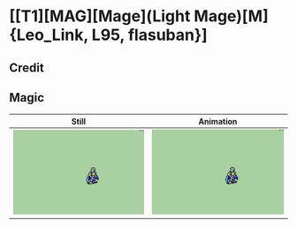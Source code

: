 # [\[T1\]\[MAG\]\[Mage\]\(Light Mage\)\[M\]{Leo_Link, L95, flasuban}]

## Credit


	
## Magic

| Still | Animation |
| :---: | :-------: |
| ![Magic still](./Magic_000.png) | ![Magic animation](./Magic.gif) |
